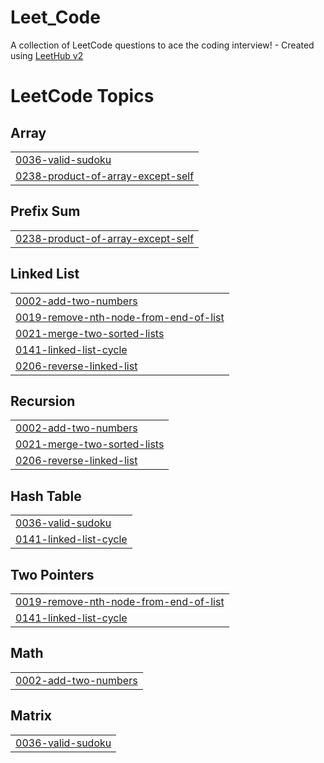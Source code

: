 # Leet_Code
A collection of LeetCode questions to ace the coding interview! - Created using [LeetHub v2](https://github.com/arunbhardwaj/LeetHub-2.0)

<!---LeetCode Topics Start-->
# LeetCode Topics
## Array
|  |
| ------- |
| [0036-valid-sudoku](https://github.com/Arundhuti2000/Leet_Code/tree/master/0036-valid-sudoku) |
| [0238-product-of-array-except-self](https://github.com/Arundhuti2000/Leet_Code/tree/master/0238-product-of-array-except-self) |
## Prefix Sum
|  |
| ------- |
| [0238-product-of-array-except-self](https://github.com/Arundhuti2000/Leet_Code/tree/master/0238-product-of-array-except-self) |
## Linked List
|  |
| ------- |
| [0002-add-two-numbers](https://github.com/Arundhuti2000/Leet_Code/tree/master/0002-add-two-numbers) |
| [0019-remove-nth-node-from-end-of-list](https://github.com/Arundhuti2000/Leet_Code/tree/master/0019-remove-nth-node-from-end-of-list) |
| [0021-merge-two-sorted-lists](https://github.com/Arundhuti2000/Leet_Code/tree/master/0021-merge-two-sorted-lists) |
| [0141-linked-list-cycle](https://github.com/Arundhuti2000/Leet_Code/tree/master/0141-linked-list-cycle) |
| [0206-reverse-linked-list](https://github.com/Arundhuti2000/Leet_Code/tree/master/0206-reverse-linked-list) |
## Recursion
|  |
| ------- |
| [0002-add-two-numbers](https://github.com/Arundhuti2000/Leet_Code/tree/master/0002-add-two-numbers) |
| [0021-merge-two-sorted-lists](https://github.com/Arundhuti2000/Leet_Code/tree/master/0021-merge-two-sorted-lists) |
| [0206-reverse-linked-list](https://github.com/Arundhuti2000/Leet_Code/tree/master/0206-reverse-linked-list) |
## Hash Table
|  |
| ------- |
| [0036-valid-sudoku](https://github.com/Arundhuti2000/Leet_Code/tree/master/0036-valid-sudoku) |
| [0141-linked-list-cycle](https://github.com/Arundhuti2000/Leet_Code/tree/master/0141-linked-list-cycle) |
## Two Pointers
|  |
| ------- |
| [0019-remove-nth-node-from-end-of-list](https://github.com/Arundhuti2000/Leet_Code/tree/master/0019-remove-nth-node-from-end-of-list) |
| [0141-linked-list-cycle](https://github.com/Arundhuti2000/Leet_Code/tree/master/0141-linked-list-cycle) |
## Math
|  |
| ------- |
| [0002-add-two-numbers](https://github.com/Arundhuti2000/Leet_Code/tree/master/0002-add-two-numbers) |
## Matrix
|  |
| ------- |
| [0036-valid-sudoku](https://github.com/Arundhuti2000/Leet_Code/tree/master/0036-valid-sudoku) |
<!---LeetCode Topics End-->